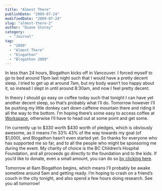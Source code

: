 ```yaml
---
title: "Almost There"
publishDate: "2009-07-24"
modifiedDate: "2009-07-24"
slug: "almost-there-2"
author: "Duane Storey"
category:
  - "Journal"
tag:
  - "2009"
  - "Almost There"
  - "blogathon"
  - "Blogathon 2009"
---
```


In less than 24 hours, Blogathon kicks off in Vancouver. I forced myself to go to bed around 11pm last night such that I would have a pretty decent sleep. I tried to get up at around 7am, but my body wasn’t too happy about it, so instead I slept in until around 8:30am, and now I feel pretty decent.

In theory I should go easy on coffee today such that tonight I can have yet another decent sleep, so that’s probably what I’ll do. Tomorrow however I’ll be pushing my little donkey cart down caffeine mountain there and riding it all the way to the bottom. I’m hoping there’s some easy to access coffee at [Workspace](http://www.abetterplacetowork.com), otherwise I’ll have to head out at some point and get some.

I’m currently up to $330 worth $430 worth of pledges, which is obviously awesome, as it means I’m 33% 43% of the way towards my goal (of $1,000), and Blogathon hasn’t even started yet. So thanks for everyone who has supported me so far, and to all the people who might be sponsoring me during the event. My charity of choice is the BC Children’s Hospital Foundation, and all proceeds go directly to the foundation and to the kids. If you’d like to donate, even a small amount, you can do so [by clicking here](http://www.canadahelps.org/GivingPages/GivingPage.aspx?gpID=4875).

Tomorrow at 6am Blogathon begins, which means I’ll probably be awake sometime around 5am and getting ready. I’m hoping to crash on a friend’s couch in the city tonight, and also spend a few hours doing research. See you all tomorrow!